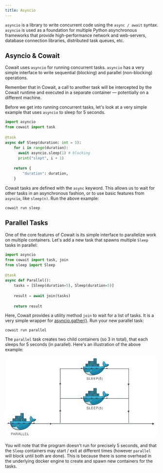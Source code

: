 ```yaml
---
title: Asyncio
---
```


`asyncio` is a library to write concurrent code using the `async / await` syntax. `asyncio` is used as a foundation for multiple Python asynchronous frameworks that provide high-performance network and web-servers, database connection libraries, distributed task queues, etc.

## Asyncio & Cowait

Cowait uses `asyncio` for running concurrent tasks. `asyncio` has a very simple interface to write sequential (blocking) and parallel (non-blocking) operations.

Remember that in Cowait, a call to another task will be intercepted by the Cowait runtime and executed in a separate container — potentially on a different machine.

Before we get into running concurrent tasks, let's look at a very simple example that uses `asyncio` to sleep for 5 seconds.

```python:title=sleep.py
import asyncio
from cowait import task

@task
async def Sleep(duration: int = 5):
    for i in range(duration):
      await asyncio.sleep(1) # blocking
      print("slept", i + 1)

    return {
        "duration": duration,
    }
```

Cowait tasks are defined with the `async` keyword. This allows us to wait for other tasks in an asynchronous fashion, or to use basic features from `asyncio`, like `sleep(n)`. Run the above example:

```shell
cowait run sleep
```

## Parallel Tasks

One of the core features of Cowait is its simple interface to parallelize work on multiple containers. Let's add a new task that spawns multiple `Sleep` tasks in parallel:

```python:title=parallel.py
import asyncio
from cowait import task, join
from sleep import Sleep

@task
async def Parallel():
    tasks = [Sleep(duration=5), Sleep(duration=5)]

    result = await join(tasks)

    return result

```

Here, Cowait provides a utility method `join` to wait for a list of tasks. It is a very simple wrapper for [asyncio.gather()](https://github.com/backtick-se/cowait/blob/master/cowait/tasks/ops.py). Run your new parallel task:

```shell
cowait run parallel
```

The `parallel` task creates two child containers (so 3 in total), that each sleeps for 5 seconds (in parallel). Here's an illustration of the above example:

![Parallel Docker Illustration](../images/parallel_tasks_docker.svg)

You will note that the program doesn't run for precisely 5 seconds, and that the `Sleep` containers may start / exit at different times (however `parallel` will block until both are done). This is because there is some overhead in the underlying docker engine to create and spawn new containers for the tasks.
